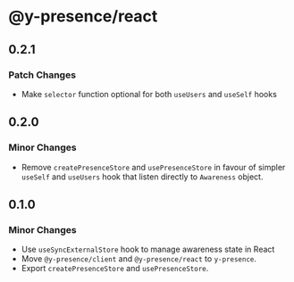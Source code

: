 # @y-presence/react

## 0.2.1

### Patch Changes

- Make `selector` function optional for both `useUsers` and `useSelf` hooks

## 0.2.0

### Minor Changes

- Remove `createPresenceStore` and `usePresenceStore` in favour of simpler `useSelf` and `useUsers` hook that listen directly to `Awareness` object.

## 0.1.0

### Minor Changes

- Use `useSyncExternalStore` hook to manage awareness state in React
- Move `@y-presence/client` and `@y-presence/react` to `y-presence`.
- Export `createPresenceStore` and `usePresenceStore`.
